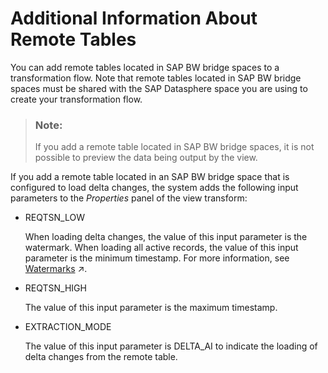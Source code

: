 <!-- loio4c088d1f9bc04d95b7b7cb38012cb550 -->

# Additional Information About Remote Tables

You can add remote tables located in SAP BW bridge spaces to a transformation flow. Note that remote tables located in SAP BW bridge spaces must be shared with the SAP Datasphere space you are using to create your transformation flow.

> ### Note:  
> If you add a remote table located in SAP BW bridge spaces, it is not possible to preview the data being output by the view.

If you add a remote table located in an SAP BW bridge space that is configured to load delta changes, the system adds the following input parameters to the *Properties* panel of the view transform:

-   REQTSN\_LOW

    When loading delta changes, the value of this input parameter is the watermark. When loading all active records, the value of this input parameter is the minimum timestamp. For more information, see [Watermarks](https://help.sap.com/viewer/9f36ca35bc6145e4acdef6b4d852d560/DEV_CURRENT/en-US/890897f00a4944c7a6f90d3816a8d4c6.html "") :arrow_upper_right:.

-   REQTSN\_HIGH

    The value of this input parameter is the maximum timestamp.

-   EXTRACTION\_MODE

    The value of this input parameter is DELTA\_AI to indicate the loading of delta changes from the remote table.


